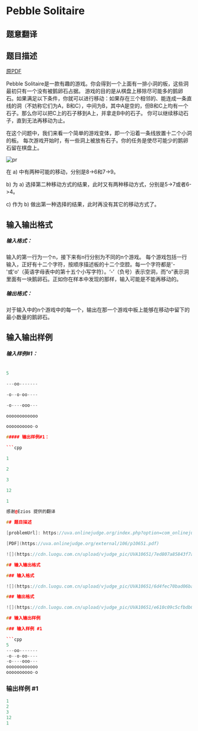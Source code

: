# Pebble Solitaire

## 题意翻译

## 题目描述

[原PDF](https://uva.onlinejudge.org/external/106/p10651.pdf)

Pebble Solitaire是一款有趣的游戏。你会得到一个上面有一排小洞的板，这些洞最初只有一个没有被鹅卵石占据。 游戏的目的是从棋盘上移除尽可能多的鹅卵石。如果满足以下条件，你就可以进行移动：如果存在三个相邻的、能连成一条直线的洞（不妨称它们为A，B和C），中间为B，其中A是空的，但B和C上均有一个石子。那么你可以把C上的石子移到A上，并拿走B中的石子。 你可以继续移动石子，直到无法再移动为止。

在这个问题中，我们来看一个简单的游戏变体，即一个沿着一条线放置十二个小洞的板。 每次游戏开始时，有一些洞上被放有石子。你的任务是使尽可能少的鹅卵石留在棋盘上。

![pr](https://cdn.luogu.org/upload/pic/23786.png)

在 a) 中有两种可能的移动，分别是8->6和7->9。

b) 为 a) 选择第二种移动方式的结果，此时又有两种移动方式，分别是5->7或者6->4。

c) 作为 b) 做出第一种选择的结果，此时再没有其它的移动方式了。

## 输入输出格式

##### 输入格式：

输入的第一行为一个n，接下来有n行分别为不同的n个游戏。 每个游戏包括一行输入，正好有十二个字符，按顺序描述板的十二个空腔。每一个字符都是'-'或'o'（英语字母表中的第十五个小写字符）。‘-’（负号）表示空洞，而“o”表示洞里面有一块鹅卵石。正如你在样本中发现的那样，输入可能是不能再移动的。

##### 输出格式：

对于输入中的n个游戏中的每一个，输出在那一个游戏中板上能够在移动中留下的最小数量的鹅卵石。

## 输入输出样例

##### 输入样例#1：

```cpp

5

---oo-------

-o--o-oo----

-o----ooo---

oooooooooooo

oooooooooo-o

##### 输出样例#1：

```cpp

1

2

3

12

1

感谢@Ezios 提供的翻译

## 题目描述

[problemUrl]: https://uva.onlinejudge.org/index.php?option=com_onlinejudge&Itemid=8&category=18&page=show_problem&problem=1592

[PDF](https://uva.onlinejudge.org/external/106/p10651.pdf)

![](https://cdn.luogu.com.cn/upload/vjudge_pic/UVA10651/7ed807a85843f7a3f41d367acb0f220504c720ba.png)

## 输入输出格式

### 输入格式

![](https://cdn.luogu.com.cn/upload/vjudge_pic/UVA10651/6d4fec70bad06ba86d8930157588d0a0763b8129.png)

### 输出格式

![](https://cdn.luogu.com.cn/upload/vjudge_pic/UVA10651/e610c09c5cfbdb01cd3bf987dc63efd1f92e81ff.png)

## 输入输出样例

### 输入样例 #1

```cpp
5
---oo-------
-o--o-oo----
-o----ooo---
oooooooooooo
oooooooooo-o
```


### 输出样例 #1

```cpp
1
2
3
12
1
```


